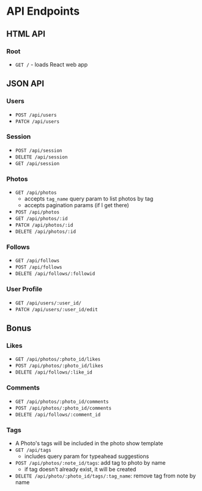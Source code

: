 # API Endpoints

## HTML API

### Root

- `GET /` - loads React web app

## JSON API

### Users

- `POST /api/users`
- `PATCH /api/users`

### Session

- `POST /api/session`
- `DELETE /api/session`
- `GET /api/session`

### Photos

- `GET /api/photos`
  - accepts `tag_name` query param to list photos by tag
  - accepts pagination params (if I get there)
- `POST /api/photos`
- `GET /api/photos/:id`
- `PATCH /api/photos/:id`
- `DELETE /api/photos/:id`

### Follows

- `GET /api/follows`
- `POST /api/follows`
- `DELETE /api/follows/:followid`

### User Profile

- `GET /api/users/:user_id/`
- `PATCH /api/users/:user_id/edit`

## Bonus

### Likes

- `GET /api/photos/:photo_id/likes`
- `POST /api/photos/:photo_id/likes`
- `DELETE /api/follows/:like_id`

### Comments

- `GET /api/photos/:photo_id/comments`
- `POST /api/photos/:photo_id/comments`
- `DELETE /api/follows/:comment_id`

### Tags

- A Photo's tags will be included in the photo show template
- `GET /api/tags`
  - includes query param for typeahead suggestions
- `POST /api/photos/:note_id/tags`: add tag to photo by name
  - if tag doesn't already exist, it will be created
- `DELETE /api/photo/:photo_id/tags/:tag_name`: remove tag from note by name

